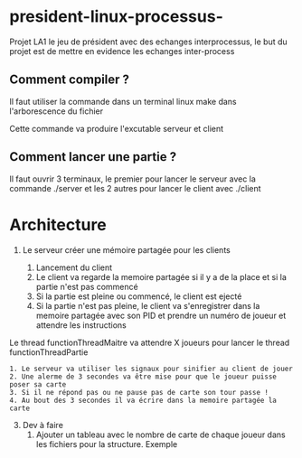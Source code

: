 # president-linux-processus-

Projet LA1 le jeu de président avec des echanges interprocessus, le but du projet est de mettre en evidence les echanges inter-process

## Comment compiler ? 

Il faut utiliser la commande dans un terminal linux make dans l'arborescence du fichier

Cette commande va produire l'excutable serveur et client

## Comment lancer une partie ? 

Il faut ouvrir 3 terminaux, le premier pour lancer le serveur avec la commande ./server et les 2 autres pour lancer le client avec ./client


# Architecture 

1. Le serveur créer une mémoire partagée pour les clients

   1. Lancement du client 
   2. Le client va regarde la memoire partagée si il y a de la place et si la partie n'est pas commencé
   3. Si la partie est pleine ou commencé, le client est ejecté
   4. Si la partie n'est pas pleine, le client va s'enregistrer dans la memoire partagée avec son PID et prendre un numéro de joueur et attendre les instructions


Le thread functionThreadMaitre va attendre X joueurs pour lancer le thread functionThreadPartie
   
    1. Le serveur va utiliser les signaux pour sinifier au client de jouer 
    2. Une alerme de 3 secondes va être mise pour que le joueur puisse poser sa carte
    3. Si il ne répond pas ou ne pause pas de carte son tour passe ! 
    4. Au bout des 3 secondes il va écrire dans la memoire partagée la carte 



3. Dev à faire 
   1. Ajouter un tableau avec le nombre de carte de chaque joueur dans les fichiers pour la structure. 
   Exemple 

